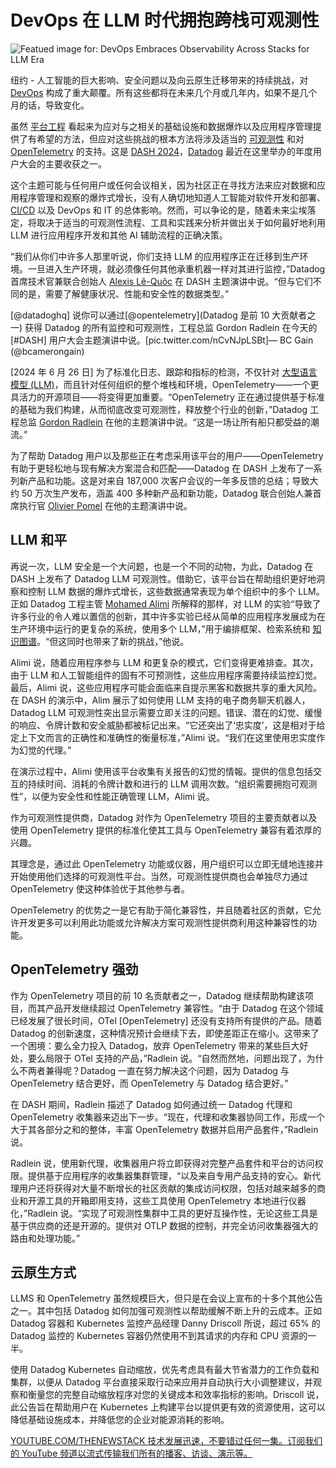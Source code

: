 # DevOps 在 LLM 时代拥抱跨栈可观测性

![Featued image for: DevOps Embraces Observability Across Stacks for LLM Era](https://cdn.thenewstack.io/media/2024/07/939dc367-alex-shuper-nkbruh3ngbs-unsplash-1-683x1024-1.jpg)

纽约 - 人工智能的巨大影响、安全问题以及向云原生迁移带来的持续挑战，对 [DevOps](https://thenewstack.io/devops/) 构成了重大颠覆。所有这些都将在未来几个月或几年内，如果不是几个月的话，导致变化。

虽然 [平台工程](https://thenewstack.io/platform-engineering/) 看起来为应对与之相关的基础设施和数据爆炸以及应用程序管理提供了有希望的方法，但应对这些挑战的根本方法将涉及适当的 [可观测性](https://thenewstack.io/observability/) 和对 [OpenTelemetry](https://thenewstack.io/observability-in-2024-more-opentelemetry-less-confusion/) 的支持。这是 [DASH 2024](https://www.dashcon.io/)，[Datadog](https://thenewstack.io/datadog-brings-big-observability-directly-to-your-phone/) 最近在这里举办的年度用户大会的主要收获之一。

这个主题可能与任何用户或任何会议相关，因为社区正在寻找方法来应对数据和应用程序管理和观察的爆炸式增长，没有人确切地知道人工智能对软件开发和部署、[CI/CD](https://thenewstack.io/ci-cd/) 以及 DevOps 和 IT 的总体影响。然而，可以争论的是，随着未来尘埃落定，将取决于适当的可观测性流程、工具和实践来分析并做出关于如何最好地利用 LLM 进行应用程序开发和其他 AI 辅助流程的正确决策。

“我们从你们中许多人那里听说，你们支持 LLM 的应用程序正在迁移到生产环境。一旦进入生产环境，就必须像任何其他承重机器一样对其进行监控，”Datadog 首席技术官兼联合创始人 [Alexis Lê-Quôc](https://www.linkedin.com/in/alexislequoc/) 在 DASH 主题演讲中说。“但与它们不同的是，需要了解健康状况、性能和安全性的数据类型。”


[@datadoghq] 说你可以通过[@opentelemetry](Datadog 是前 10 大贡献者之一) 获得 Datadog 的所有监控和可观测性，工程总监 Gordon Radlein 在今天的 [#DASH] 用户大会主题演讲中说。[pic.twitter.com/nCvNJpLSBt]— BC Gain (@bcamerongain)

[2024 年 6 月 26 日]
为了标准化日志、跟踪和指标的检测，不仅针对 [大型语言模型 (LLM)](https://thenewstack.io/llm/)，而且针对任何组织的整个堆栈和环境，OpenTelemetry——一个更具活力的开源项目——将变得更加重要。“OpenTelemetry 正在通过提供基于标准的基础为我们构建，从而彻底改变可观测性，释放整个行业的创新，”Datadog 工程总监 [Gordon Radlein](https://www.linkedin.com/in/gordonradlein/) 在他的主题演讲中说。“这是一场让所有船只都受益的潮流。”

为了帮助 Datadog 用户以及那些正在考虑采用该平台的用户——OpenTelemetry 有助于更轻松地与现有解决方案混合和匹配——Datadog 在 DASH 上发布了一系列新产品和功能。这是对来自 187,000 次客户会议的一年多反馈的总结；导致大约 50 万次生产发布，涵盖 400 多种新产品和新功能，Datadog 联合创始人兼首席执行官 [Olivier Pomel](https://www.linkedin.com/in/olivierpomel/) 在他的主题演讲中说。

## LLM 和平

再说一次，LLM 安全是一个大问题，也是一个不同的动物，为此，Datadog 在 DASH 上发布了 Datadog LLM 可观测性。借助它，该平台旨在帮助组织更好地洞察和控制 LLM 数据的爆炸式增长，这些数据通常表现为单个组织中的多个 LLM。正如 Datadog 工程主管 [Mohamed Alimi](https://www.linkedin.com/in/mohamed-kamel-alimi/) 所解释的那样，对 LLM 的实验“导致了许多行业的令人难以置信的创新，其中许多实验已经从简单的应用程序发展成为在生产环境中运行的更复杂的系统，使用多个 LLM，”用于编排框架、检索系统和 [知识图谱](https://thenewstack.io/better-llm-integration-with-content-centric-knowledge-graphs/)。“但这同时也带来了新的挑战，”他说。

Alimi 说，随着应用程序参与 LLM 和更复杂的模式，它们变得更难排查。其次，由于 LLM 和人工智能组件的固有不可预测性，这些应用程序需要持续监控幻觉。最后，Alimi 说，这些应用程序可能会面临来自提示黑客和数据共享的重大风险。
在 DASH 的演示中，Alim 展示了如何使用 LLM 支持的电子商务聊天机器人，Datadog LLM 可观测性突出显示需要立即关注的问题。错误、潜在的幻觉、缓慢的响应、令牌计数和安全威胁都被标记出来。“它还突出了‘忠实度’，这是相对于给定上下文而言的正确性和准确性的衡量标准，”Alimi 说。“我们在这里使用忠实度作为幻觉的代理。”

在演示过程中，Alimi 使用该平台收集有关报告的幻觉的情報。提供的信息包括交互的持续时间、消耗的令牌计数和进行的 LLM 调用次数。“组织需要拥抱可观测性”，以便为安全性和性能正确管理 LLM，Alimi 说。

作为可观测性提供商，Datadog 对作为 OpenTelemetry 项目的主要贡献者以及使用 OpenTelemetry 提供的标准化使其工具与 OpenTelemetry 兼容有着浓厚的兴趣。

其理念是，通过此 OpenTelemetry 功能或仪器，用户组织可以立即无缝地连接并开始使用他们选择的可观测性平台。当然，可观测性提供商也会单独尽力通过 OpenTelemetry 使这种体验优于其他参与者。

OpenTelemetry 的优势之一是它有助于简化兼容性，并且随着社区的贡献，它允许开发更多可以利用此功能或允许解决方案可观测性提供商利用这种兼容性的功能。

## OpenTelemetry 强劲
作为 OpenTelemetry 项目的前 10 名贡献者之一，Datadog 继续帮助构建该项目，而其产品开发继续超过 OpenTelemetry 兼容性。“由于 Datadog 在这个领域已经发展了很长时间，OTel [OpenTelemetry] 还没有支持所有提供的产品。随着 Datadog 的创新速度，这种情况预计会继续下去，即使差距正在缩小。这带来了一个困境：要么全力投入 Datadog，放弃 OpenTelemetry 带来的某些巨大好处，要么局限于 OTel 支持的产品，”Radlein 说。“自然而然地，问题出现了，为什么不两者兼得呢？Datadog 一直在努力解决这个问题，因为 Datadog 与 OpenTelemetry 结合更好，而 OpenTelemetry 与 Datadog 结合更好。”

在 DASH 期间，Radlein 描述了 Datadog 如何通过统一 Datadog 代理和 OpenTelemetry 收集器来迈出下一步。“现在，代理和收集器协同工作，形成一个大于其各部分之和的整体，丰富 OpenTelemetry 数据并启用产品套件，”Radlein 说。

Radlein 说，使用新代理，收集器用户将立即获得对完整产品套件和平台的访问权限。提供基于应用程序的收集器集群管理，“以及来自专用产品支持的安心。新代理用户还将获得对大量不断增长的社区贡献的集成访问权限，包括对越来越多的商业和开源工具的开箱即用支持，这些工具使用 OpenTelemetry 本地进行仪器化，”Radlein 说。“实现了可观测性集群中工具的更好互操作性，无论这些工具是基于供应商的还是开源的。提供对 OTLP 数据的控制，并完全访问收集器强大的路由和处理功能。”

## 云原生方式
LLMS 和 OpenTelemetry 虽然规模巨大，但只是在会议上宣布的十多个其他公告之一。其中包括 Datadog 如何加强可观测性以帮助缓解不断上升的云成本。正如 Datadog 容器和 Kubernetes 监控产品经理 Danny Driscoll 所说，超过 65% 的 Datadog 监控的 Kubernetes 容器仍然使用不到其请求的内存和 CPU 资源的一半。

使用 Datadog Kubernetes 自动缩放，优先考虑具有最大节省潜力的工作负载和集群，以便从 Datadog 平台直接采取行动来应用并自动执行大小调整建议，并观察和衡量您的完整自动缩放程序对您的关键成本和效率指标的影响。Driscoll 说，此公告旨在帮助用户在 Kubernetes 上构建平台以提供更有效的资源使用，这可以降低基础设施成本，并降低您的企业对能源消耗的影响。

[
YOUTUBE.COM/THENEWSTACK
技术发展迅速，不要错过任何一集。订阅我们的 YouTube
频道以流式传输我们所有的播客、访谈、演示等。
](https://youtube.com/thenewstack?sub_confirmation=1)